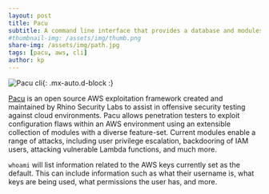 ```yaml
---
layout: post
title: Pacu
subtitle: A command line interface that provides a database and modules that allow security professionals to easily provide assessments on AWS environments
#thumbnail-img: /assets/img/thumb.png
share-img: /assets/img/path.jpg
tags: [pacu, aws, cli]
author: kp
---
```


![Pacu cli](https://krisp1.github.io/assets/img/hacking-aws-with-pacu.png){: .mx-auto.d-block :}


[Pacu](https://rhinosecuritylabs.com/aws/pacu-open-source-aws-exploitation-framework/) is an open source AWS exploitation framework created and maintained by Rhino Security Labs to assist in offensive security testing against cloud environments. Pacu allows penetration testers to exploit configuration flaws within an AWS environment using an extensible collection of modules with a diverse feature-set. Current modules enable a range of attacks, including user privilege escalation, backdooring of IAM users, attacking vulnerable Lambda functions, and much more.

`whoami` will list information related to the AWS keys currently set as the default. This can include information such as what their username is, what keys are being used, what permissions the user has, and more.

